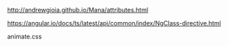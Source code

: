 http://andrewgioia.github.io/Mana/attributes.html

https://angular.io/docs/ts/latest/api/common/index/NgClass-directive.html

animate.css
